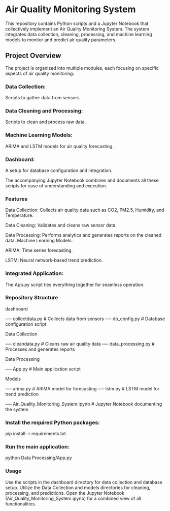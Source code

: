 # Air Quality Monitoring System
This repository contains Python scripts and a Jupyter Notebook that collectively implement an Air Quality Monitoring System. The system integrates data collection, cleaning, processing, and machine learning models to monitor and predict air quality parameters.

## Project Overview

The project is organized into multiple modules, each focusing on specific aspects of air quality monitoring:

### Data Collection: 
Scripts to gather data from sensors.
### Data Cleaning and Processing: 
Scripts to clean and process raw data.
### Machine Learning Models: 
ARIMA and LSTM models for air quality forecasting.
### Dashboard: 
A setup for database configuration and integration.

The accompanying Jupyter Notebook combines and documents all these scripts for ease of understanding and execution.
### Features

Data Collection:
Collects air quality data such as CO2, PM2.5, Humidity, and Temperature.

Data Cleaning:
Validates and cleans raw sensor data.

Data Processing:
Performs analytics and generates reports on the cleaned data.
Machine Learning Models:

ARIMA: Time series forecasting.

LSTM: Neural network-based trend prediction.

### Integrated Application:

The App.py script ties everything together for seamless operation.

### Repository Structure

dashboard 

── collectdata.py      # Collects data from sensors
── db_config.py        # Database configuration script

Data Collection

── cleandata.py        # Cleans raw air quality data
── data_processing.py  # Processes and generates reports

Data Processing

── App.py              # Main application script

Models

── arima.py            # ARIMA model for forecasting
── lstm.py             # LSTM model for trend prediction

── Air_Quality_Monitoring_System.ipynb  # Jupyter Notebook documenting the system





### Install the required Python packages:


pip install -r requirements.txt

### Run the main application:

python Data Processing/App.py

### Usage

Use the scripts in the dashboard directory for data collection and database setup.
Utilize the Data Collection and models directories for cleaning, processing, and predictions.
Open the Jupyter Notebook (Air_Quality_Monitoring_System.ipynb) for a combined view of all functionalities.


